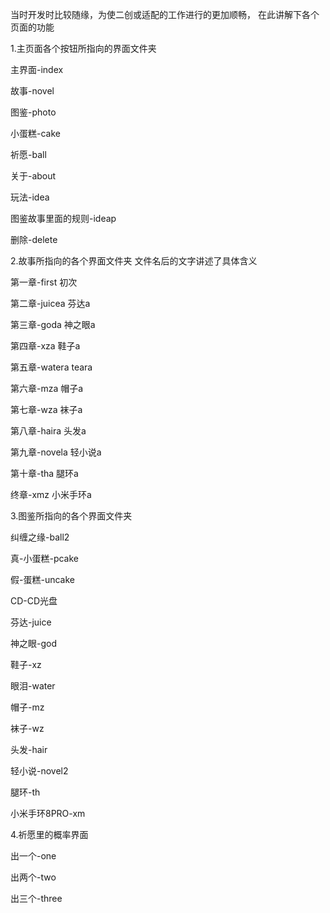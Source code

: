 当时开发时比较随缘，为使二创或适配的工作进行的更加顺畅，
在此讲解下各个页面的功能

1.主页面各个按钮所指向的界面文件夹

主界面-index

故事-novel

图鉴-photo

小蛋糕-cake

祈愿-ball

关于-about

玩法-idea

图鉴故事里面的规则-ideap

删除-delete

2.故事所指向的各个界面文件夹  文件名后的文字讲述了具体含义

第一章-first    初次

第二章-juicea   芬达a

第三章-goda     神之眼a

第四章-xza      鞋子a

第五章-watera teara

第六章-mza      帽子a

第七章-wza      袜子a

第八章-haira    头发a

第九章-novela   轻小说a

第十章-tha      腿环a

终章-xmz        小米手环a

3.图鉴所指向的各个界面文件夹

纠缠之缘-ball2

真-小蛋糕-pcake

假-蛋糕-uncake

CD-CD光盘

芬达-juice

神之眼-god

鞋子-xz

眼泪-water

帽子-mz

袜子-wz

头发-hair

轻小说-novel2

腿环-th

小米手环8PRO-xm

4.祈愿里的概率界面

出一个-one

出两个-two

出三个-three
